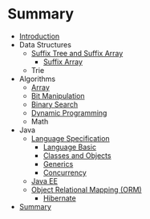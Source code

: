 # Summary

* [Introduction](README.md)
* Data Structures
   * [Suffix Tree and Suffix Array](suffix_tree_and_suffix_array.md)
       * [Suffix Array](suffix_array.md)
   * Trie
* Algorithms
   * [Array](array.md)
   * [Bit Manipulation](bit_manipulation.md)
   * [Binary Search](binary_search.md)
   * [Dynamic Programming](dynamic_programming.md)
   * Math
* Java
   * [Language Specification](java_language_specification.md)
       * [Language Basic](java_language_basic.md)
       * [Classes and Objects](java_classes_and_objects.md)
       * [Generics](java_generics.md)
       * [Concurrency](java_concurrency.md)
   * [Java EE](java-ee.md)
   * [Object Relational Mapping (ORM)](object_relational_mapping.md)
       * [Hibernate](hibernate.md)
* [Summary](SUMMARY.md)

